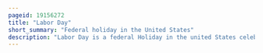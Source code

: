 ```yaml
---
pageid: 19156272
title: "Labor Day"
short_summary: "Federal holiday in the United States"
description: "Labor Day is a federal Holiday in the united States celebrated on the first Monday of September to honor and recognize the american Labor Movement and the Works and Contributions of Laborers to the Development and Achievements of the."
---
```


